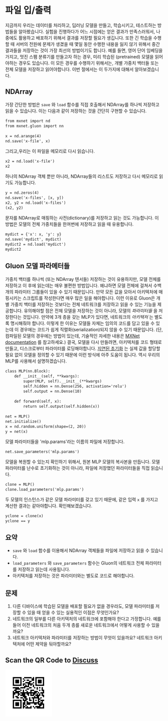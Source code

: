 # 파일 입/출력

지금까지 우리는 데이터를 처리하고, 딥러닝 모델을 만들고, 학습시키고, 테스트하는 방법들을 알아봤습니다. 실험을 진행하다가 어느 시점에는 얻은 결과가 만족스러워서, 나중에도 활용하고 배포하기 위해서 결과를 저장할 필요가 생깁니다. 또한 긴 학습을 수행할 때 서버의 전원에 문제가 생겼을 때 몇일 동안 수행한 내용을 잃지 않기 위해서 중간 결과들을 저장하는 것이 가장 최선의 방법이기도 합니다. 예를 들면, 영어 단어 임베딩을 가지고, 멋진 스팸 분류기를 만들고자 하는 경우, 미리 학습된 (pretrained) 모델을 읽어야하는 경우도 있습니다. 이 모든 경우를 수행하기 위해서는,  개별 가중치 백터들 또는 전체 모델을 저장하고 읽어야합니다. 이번 절에서는 이 두가지에 대해서 알아보겠습니다.

## NDArray

가장 간단한 방법은 `save` 와 `load` 함수를 직접 호출해서 NDArray를 하나씩 저장하고 읽을 수 있습니다. 이는 다음과 같이 저장하는 것을 간단히 구현할 수 있습니다.

```{.python .input}
from mxnet import nd
from mxnet.gluon import nn

x = nd.arange(4)
nd.save('x-file', x)
```

그리고,우리는 이 파일을 메모리로 다시 읽습니다.

```{.python .input}
x2 = nd.load('x-file')
x2
```

하나의 NDArray 객체 뿐만 아니라, NDArray들의 리스트도 저장하고 다시 메모리로 읽기도 가능합니다.

```{.python .input  n=2}
y = nd.zeros(4)
nd.save('x-files', [x, y])
x2, y2 = nd.load('x-files')
(x2, y2)
```

문자를 NDArray로 매핑하는 사전(dictionary)를 저장하고 읽는 것도 가능합니다. 이 방법은 모델의 전체 가중치들을 한꺼번에 저장하고 읽을 때 유용합니다.

```{.python .input  n=4}
mydict = {'x': x, 'y': y}
nd.save('mydict', mydict)
mydict2 = nd.load('mydict')
mydict2
```

## Gluon 모델 파라메터들

가중치 백터를 하나씩 (또는 NDArray 텐서들) 저장하는 것이 유용하지만, 모델 전체를 저장하고 이 후에 읽는데는 매우 불편한 방법입니다. 왜냐하면 모델 전체에 걸쳐서 수백개의 파라미터 그룹들이 있을 수 있기 때문입니다. 만약 모든 값을 모아서 아키텍처에 매핑시키는 스크립트를 작성한다면 매우 많은 일을 해야합니다. 이런 이유로 Gluon은 개별 가중치 백터를 저장하는 것보다는 전체 네트워크를 저장하고 읽을 수 있는 기능을 제공합니다. 유의해야할 점은 전체 모델을 저장하는 것이 아니라, 모델의 *파라미터들* 을 저장한다는 것입니다. 만약에 3개 층을 갖는 MLP가 있다면, 네트워크의 *아키텍처* 는 별도록 명시해줘야 합니다. 이렇게 한 이유는 모델들 자체는 임의의 코드를 담고 있을 수 있는데 이 경우에는 코드가 쉽게 직렬화(serialization)되지 않을 수 있기 때문입니다. (단, 컴파일된 모델의 경우에는 방법이 있는데, 기술적인 자세한 내용은  [MXNet documentation](http://www.mxnet.io) 를 참고하세요.) 결국, 모델을 다시 만들려면, 아키텍처를 코드 형태로 만들고, 디스크로부터 파라미터를 로딩해야합니다. [지연된 초기화](deferred-init.md) 는 실제 값을 할당할 필요 없이 모델을 정의할 수 있기 때문에 이런 방식에 아주 도움이 됩니다. 역시 우리의 MLP를 사용해서 설명하겠습니다.

```{.python .input  n=6}
class MLP(nn.Block):
    def __init__(self, **kwargs):
        super(MLP, self).__init__(**kwargs)
        self.hidden = nn.Dense(256, activation='relu')
        self.output = nn.Dense(10)

    def forward(self, x):
        return self.output(self.hidden(x))

net = MLP()
net.initialize()
x = nd.random.uniform(shape=(2, 20))
y = net(x)
```

모델 파라미터들을 'mlp.params'라는 이름의 파일에 저장합니다.

```{.python .input}
net.save_parameters('mlp.params')
```

모델을 복원할 수 있는지 확인하기 위해서, 원본 MLP 모델의 복사본을 만듭니다. 모델 파라미터를 난수로 초기화하는 것이 아니라, 파일에 저장했던 파라미터들을 직접 읽습니다.

```{.python .input  n=8}
clone = MLP()
clone.load_parameters('mlp.params')
```

두 모델의 인스턴스가 같은 모델 파라미터를 갖고 있기 때문에, 같은 입력 `x` 를 가지고 계산한 결과는 같아야합니다. 확인해보겠습니다.

```{.python .input}
yclone = clone(x)
yclone == y
```

## 요약

* `save` 와 `load` 함수를 이용해서 NDArray 객체들을 파일에 저장하고 읽을 수 있습니다.
* `load_parameters` 와 `save_parameters` 함수는 Gluon의 네트워크 전체 파라미터를 저장하고 읽는데 사용됩니다.
* 아키텍처를 저장하는 것은 파라미터와는 별도로 코드로 해야합니다.

## 문제

1. 다른 디바이스에 학습된 모델을 배포할 필요가 없을 경우라도, 모델 파라미터를 저장할 수 있을 때 얻을 수 있는 실용적인 이점은 무엇인가요?
1. 네트워크의 일부를 다른 아키텍처의 네트워크에 포함해야 한다고 가정합니다. 예를 들어 이전 네트워크의 처음 두개 층를 새로운 네트워크에서 어떻게 사용할 수 있을까요?
1. 네트워크 아키텍처와 파라미터를 저장하는 방법이 무엇이 있을까요? 네트워크 아키텍처에 어떤 제약을 둬야할까요?

## Scan the QR Code to [Discuss](https://discuss.mxnet.io/t/2329)

![](../img/qr_read-write.svg)
